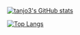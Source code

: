 [![tanjo3's GitHub stats](https://github-readme-stats.vercel.app/api?username=tanjo3&show_icons=true&theme=vision-friendly-dark)](https://github.com/tanjo3/github-readme-stats)

[![Top Langs](https://github-readme-stats.vercel.app/api/top-langs/?username=tanjo3&layout=compact&theme=vision-friendly-dark)](https://github.com/tanjo3/github-readme-stats)
